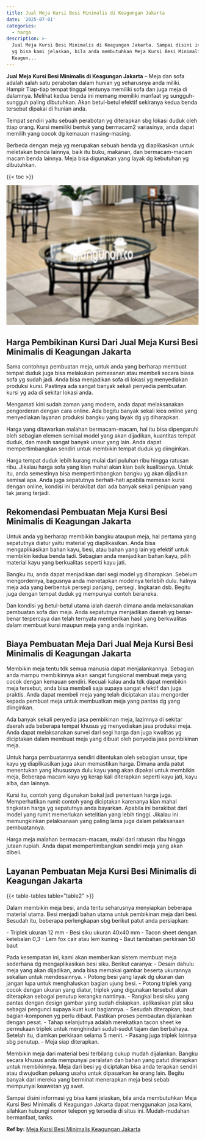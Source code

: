 ```yaml
---
title: Jual Meja Kursi Besi Minimalis di Keagungan Jakarta
date: '2025-07-01'
categories:
  - harga
description: >-
  Jual Meja Kursi Besi Minimalis di Keagungan Jakarta. Sampai disini informasi
  yg bisa kami jelaskan, bila anda membutuhkan Meja Kursi Besi Minimalis di
  Keagun...
---
```


**Jual Meja Kursi Besi Minimalis di Keagungan Jakarta** – Meja dan sofa adalah salah satu perabotan dalam hunian yg seharusnya anda miliki. Hampir Tiap-tiap tempat tinggal tentunya memiliki sofa dan juga meja di dalamnya. Melihat kedua benda ini memang memiliki manfaat yg sungguh-sungguh paling dibutuhkan. Akan betul-betul efektif sekiranya kedua benda tersebut dipakai di hunian anda.

Tempat sendiri yaitu sebuah perabotan yg diterapkan sbg lokasi duduk oleh ttiap orang. Kursi memiliki bentuk yang bermacam2 variasinya, anda dapat memilih yang cocok dg kemauan masing-masing.

Berbeda dengan meja yg merupakan sebuah benda yg diaplikasikan untuk meletakan benda lainnya, baik itu buku, makanan, dan bermacam-macam macam benda lainnya. Meja bisa digunakan yang layak dg kebutuhan yg dibutuhkan.

{{< toc >}}

![Jual Meja Kursi Besi Minimalis di Keagungan Jakarta](/images/jual-meja-besi-murah18.png)

## Harga Pembikinan Kursi Dari Jual Meja Kursi Besi Minimalis di Keagungan Jakarta

Sama contohnya pembuatan meja, untuk anda yang berharap membuat tempat duduk juga bisa melakukan pemesanan atau membeli secara biasa sofa yg sudah jadi. Anda bisa menjadikan sofa di lokasi yg menyediakan produksi kursi. Pastinya ada sangat banyak sekali penyedia pembuatan kursi yg ada di sekitar lokasi anda.

Mengamati kini sudah zaman yang modern, anda dapat melaksanakan pengorderan dengan cara online. Ada begitu banyak sekali kios online yang menyediakan layanan produksi bangku yang layak dg yg diharapkan.

Harga yang ditawarkan malahan bermacam-macam, hal itu bisa dipengaruhi oleh sebagian elemen semisal model yang akan dijadikan, kuantitas tempat duduk, dan masih sangat banyak unsur yang lain. Anda dapat mempertimbangkan sendiri untuk membikin tempat duduk yg diinginkan.

Harga tempat duduk lebih kurang mulai dari puluhan ribu hingga ratusan ribu. Jikalau harga sofa yang kian mahal akan kian baik kualitasnya. Untuk itu, anda semestinya bisa mempertimbangkan bangku yg akan dijadikan semisal apa. Anda juga sepatutnya berhati-hati apabila memesan kursi dengan online, kondisi ini berakibat dari ada banyak sekali penipuan yang tak jarang terjadi.

## Rekomendasi Pembuatan Meja Kursi Besi Minimalis di Keagungan Jakarta

Untuk anda yg berharap membikin bangku ataupun meja, hal pertama yang sepatutnya diatur yaitu material yg diaplikasikan. Anda bisa mengaplikasikan bahan kayu, besi, atau bahan yang lain yg efektif untuk membikin kedua benda tadi. Sebagian anda menjadikan bahan kayu, pilih material kayu yang berkualitas seperti kayu jati.

Bangku itu, anda dapat menjadikan dari segi model yg diharapkan. Sebelum mengordernya, bagusnya anda menetapkan modelnya terlebih dulu. halnya meja ada yang berbentuk persegi panjang, persegi, lingkaran dsb. Begitu juga dengan tempat duduk yg mempunyai contoh beraneka.

Dan kondisi yg betul-betul utama ialah daerah dimana anda melaksanakan pembuatan sofa dan meja. Anda sepatutnya menjadikan daerah yg benar-benar terpercaya dan telah ternyata memberikan hasil yang berkwalitas dalam membuat kursi maupun meja yang anda inginkan.

## Biaya Pembuatan Meja Dari Jual Meja Kursi Besi Minimalis di Keagungan Jakarta

Membikin meja tentu tdk semua manusia dapat menjalankannya. Sebagian anda mampu membikinnya akan sangat fungsional membuat meja yang cocok dengan kemauan sendiri. Kecuali kalau anda tdk dapat membikin meja tersebut, anda bisa membeli saja supaya sangat efektif dan juga praktis. Anda dapat membeli meja yang telah diciptakan atau mengorder kepada pembuat meja untuk membuatkan meja yang pantas dg yang diinginkan.

Ada banyak sekali penyedia jasa pembikinan meja, lazimnya di sekitar daerah ada beberapa tempat khusus yg menyediakan jasa produksi meja. Anda dapat melaksanakan survei dari segi harga dan juga kwalitas yg diciptakan dalam membuat meja yang dibuat oleh penyedia jasa pembikinan meja.

Untuk harga pembuatannya sendiri ditentukan oleh sebagian unsur, tipe kayu yg diaplikasikan juga akan memastikan harga. Dimana anda patut menentukan yang khususnya dulu kayu yang akan dipakai untuk membikin meja, Beberapa macam kayu yg kerap kali diterapkan seperti kayu jati, kayu alba, dan lainnya.

Kursi itu, contoh yang digunakan bakal jadi penentuan harga juga. Memperhatikan rumit contoh yang diciptakan karenanya kian mahal tingkatan harga yg sepatutnya anda bayarkan. Apabila ini berakibat dari model yang rumit memerlukan ketelitian yang lebih tinggi. Jikalau ini memungkinkan pelaksanaan yang paling lama juga dalam pelaksanaan pembuatannya.

Harga meja malahan bermacam-macam, mulai dari ratusan ribu hingga jutaan rupiah. Anda dapat mempertimbangkan sendiri meja yang akan dibeli.

## Layanan Pembuatan Meja Kursi Besi Minimalis di Keagungan Jakarta

{{< table-tables table="table2" >}}

Dalam membikin meja besi, anda tentu seharusnya menyiapkan beberapa material utama. Besi menjadi bahan utama untuk pembikinan meja dari besi. Sesudah itu, beberapa perlengkapan sbg berikut patut anda persiapkan:

\- Triplek ukuran 12 mm - Besi siku ukuran 40x40 mm - Tacon sheet dengan ketebalan 0,3 - Lem fox cair atau lem kuning - Baut tambahan perkiraan 50 baut

Pada kesempatan ini, kami akan memberikan sistem membuat meja sederhana dg mengaplikasikan besi siku. Berikut caranya: - Desain dahulu meja yang akan dijadikan, anda bisa memakai gambar beserta ukurannya sekalian untuk mendesainnya. - Potong besi yang layak dg ukuran dan jangan lupa untuk menghaluskan bagian ujung besi. - Potong triplek yang cocok dengan ukuran yang diatur, triplek yang digunakan tersebut akan diterapkan sebagai penutup kerangka nantinya. - Rangkai besi siku yang pantas dengan design gambar yang sudah disiapkan. aplikasikan plat siku sebagai pengunci supaya kuat kuat bagiannya. - Sesudah diterapkan, baut bagian-komponen yg perlu dibaut. Pastikan proses pembautan dijalankan dengan pesat. - Tahap selanjutnya adalah merekatkan tacon sheet ke permukaan triplek untuk menghindari sudut-sudut tajam dan berbahaya. Setelah itu, diamkan perkiraan selama 5 menit. - Pasang juga triplek lainnya sbg penutup. - Meja siap diterapkan.

Membikin meja dari material besi terbilang cukup mudah dijalankan. Bangku secara khusus anda mempunyai peralatan dan bahan yang patut diterapkan untuk membikinnya. Meja dari besi yg diciptakan bisa anda terapkan sendiri atau diwujudkan peluang usaha untuk dipasarkan ke orang lain. Begitu banyak dari mereka yang berminat menerapkan meja besi sebab mempunyai keawetan yg awet.

Sampai disini informasi yg bisa kami jelaskan, bila anda membutuhkan Meja Kursi Besi Minimalis di Keagungan Jakarta dapat menggunakan jasa kami, silahkan hubungi nomor telepon yg tersedia di situs ini. Mudah-mudahan bermanfaat, tanks.

**Ref by:** [Meja Kursi Besi Minimalis Keagungan Jakarta](https://id.wikipedia.org/wiki/Meja)
